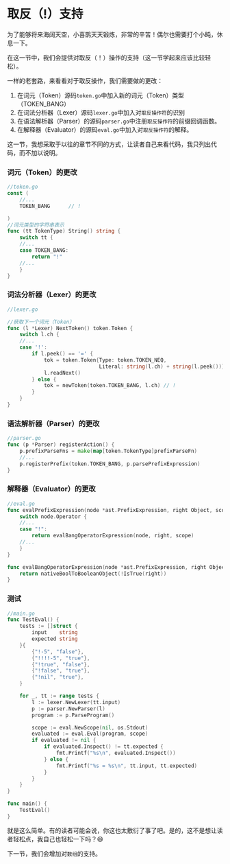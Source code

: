 # 取反（!）支持

为了能够将来海阔天空，小喜鹊天天锻炼，非常的辛苦！偶尔也需要打个小盹，休息一下。

在这一节中，我们会提供对取反（！）操作的支持（这一节学起来应该比较轻松）。



一样的老套路，来看看对于取反操作，我们需要做的更改：

1. 在词元（Token）源码`token.go`中加入新的词元（Token）类型（TOKEN_BANG）
2. 在词法分析器（Lexer）源码`lexer.go`中加入对`取反操作符`的识别
3. 在语法解析器（Parser）的源码`parser.go`中注册`取反操作符`的前缀回调函数。
5. 在解释器（Evaluator）的源码`eval.go`中加入对`取反操作符`的解释。



这一节，我想采取于以往的章节不同的方式，让读者自己来看代码，我只列出代码，而不加以说明。

### 词元（Token）的更改

```go
//token.go
const (
	//...
	TOKEN_BANG      // !

)
//词元类型的字符串表示
func (tt TokenType) String() string {
	switch tt {
	//...
	case TOKEN_BANG:
		return "!"
	//...
	}
}
```



### 词法分析器（Lexer）的更改

```go
//lexer.go

//获取下一个词元（Token）
func (l *Lexer) NextToken() token.Token {
	switch l.ch {
	//...
	case '!':
		if l.peek() == '=' {
			tok = token.Token{Type: token.TOKEN_NEQ, 
                              Literal: string(l.ch) + string(l.peek())} // !=
			l.readNext()
		} else {
			tok = newToken(token.TOKEN_BANG, l.ch) // !
		}
	}
}

```



### 语法解析器（Parser）的更改

```go
//parser.go
func (p *Parser) registerAction() {
	p.prefixParseFns = make(map[token.TokenType]prefixParseFn)
	//...
	p.registerPrefix(token.TOKEN_BANG, p.parsePrefixExpression)
}
```

### 解释器（Evaluator）的更改

```go
//eval.go
func evalPrefixExpression(node *ast.PrefixExpression, right Object, scope *Scope) Object {
	switch node.Operator {
	//...
	case "!":
		return evalBangOperatorExpression(node, right, scope)
	//...
	}
}

func evalBangOperatorExpression(node *ast.PrefixExpression, right Object, scope *Scope) Object {
	return nativeBoolToBooleanObject(!IsTrue(right))
}
```

### 测试

```go
//main.go
func TestEval() {
	tests := []struct {
		input    string
		expected string
	}{
		{"!-5", "false"},
		{"!!!!-5", "true"},
		{"!true", "false"},
		{"!false", "true"},
		{"!nil", "true"},
	}

	for _, tt := range tests {
		l := lexer.NewLexer(tt.input)
		p := parser.NewParser(l)
		program := p.ParseProgram()

		scope := eval.NewScope(nil, os.Stdout)
		evaluated := eval.Eval(program, scope)
		if evaluated != nil {
			if evaluated.Inspect() != tt.expected {
				fmt.Printf("%s\n", evaluated.Inspect())
			} else {
				fmt.Printf("%s = %s\n", tt.input, tt.expected)
			}
		}
	}
}

func main() {
	TestEval()
}
```



就是这么简单。有的读者可能会说，你这也太敷衍了事了吧。是的，这不是想让读者轻松点，我自己也轻松一下吗？:smile:



下一节，我们会增加对`数组`的支持。

